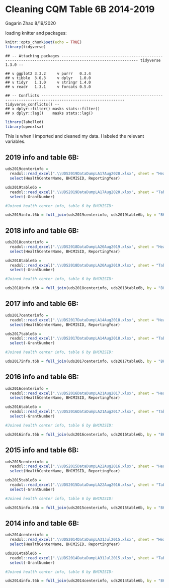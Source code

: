 Cleaning CQM Table 6B 2014-2019
================
Gagarin Zhao
8/19/2020

loading knitter and packages:

``` r
knitr::opts_chunk$set(echo = TRUE)
library(tidyverse)
```

    ## -- Attaching packages -------------------------------------------------------------------------------------------------------- tidyverse 1.3.0 --

    ## v ggplot2 3.3.2     v purrr   0.3.4
    ## v tibble  3.0.3     v dplyr   1.0.0
    ## v tidyr   1.1.0     v stringr 1.4.0
    ## v readr   1.3.1     v forcats 0.5.0

    ## -- Conflicts ----------------------------------------------------------------------------------------------------------- tidyverse_conflicts() --
    ## x dplyr::filter() masks stats::filter()
    ## x dplyr::lag()    masks stats::lag()

``` r
library(labelled)
library(openxlsx)
```

This is when I imported and cleaned my data. I labeled the relevant
variables.

## 2019 info and table 6B:

``` r
uds2019centerinfo = 
  readxl::read_excel(".\\UDS2019DataDumpLA17Aug2020.xlsx", sheet = "HealthCenterInfo") %>% 
  select(HealthCenterName, BHCMISID, ReportingYear)

uds2019table6b = 
  readxl::read_excel(".\\UDS2019DataDumpLA17Aug2020.xlsx", sheet = "Table6B") %>% 
  select(-GrantNumber)

#Joined health center info, table 6 by BHCMISID:

uds2019info.t6b = full_join(uds2019centerinfo, uds2019table6b, by = "BHCMISID")
```

## 2018 info and table 6B:

``` r
uds2018centerinfo = 
  readxl::read_excel(".\\UDS2018DataDumpLA20Aug2019.xlsx", sheet = "HealthCenterInfo") %>% 
  select(HealthCenterName, BHCMISID, ReportingYear)

uds2018table6b = 
  readxl::read_excel(".\\UDS2018DataDumpLA20Aug2019.xlsx", sheet = "Table6B") %>% 
  select(-GrantNumber)

#Joined health center info, table 6 by BHCMISID:

uds2018info.t6b = full_join(uds2018centerinfo, uds2018table6b, by = "BHCMISID")
```

## 2017 info and table 6B:

``` r
uds2017centerinfo = 
  readxl::read_excel(".\\UDS2017DataDumpLA14Aug2018.xlsx", sheet = "HealthCenterInfo") %>% 
  select(HealthCenterName, BHCMISID, ReportingYear)

uds2017table6b = 
  readxl::read_excel(".\\UDS2017DataDumpLA14Aug2018.xlsx", sheet = "Table6B") %>% 
  select(-GrantNumber)

#Joined health center info, table 6 by BHCMISID:

uds2017info.t6b = full_join(uds2017centerinfo, uds2017table6b, by = "BHCMISID")
```

## 2016 info and table 6B:

``` r
uds2016centerinfo = 
  readxl::read_excel(".\\UDS2016DataDumpLA21Aug2017.xlsx", sheet = "HealthCenterInfo") %>% 
  select(HealthCenterName, BHCMISID, ReportingYear)

uds2016table6b = 
  readxl::read_excel(".\\UDS2016DataDumpLA21Aug2017.xlsx", sheet = "Table6B") %>% 
  select(-GrantNumber)

#Joined health center info, table 6 by BHCMISID:

uds2016info.t6b = full_join(uds2016centerinfo, uds2016table6b, by = "BHCMISID")
```

## 2015 info and table 6B:

``` r
uds2015centerinfo = 
  readxl::read_excel(".\\UDS2015DataDumpLA22Aug2016.xlsx", sheet = "HealthCenterInfo") %>% 
  select(HealthCenterName, BHCMISID, ReportingYear)

uds2015table6b = 
  readxl::read_excel(".\\UDS2015DataDumpLA22Aug2016.xlsx", sheet = "Table6B") %>% 
  select(-GrantNumber)

#Joined health center info, table 6 by BHCMISID:

uds2015info.t6b = full_join(uds2015centerinfo, uds2015table6b, by = "BHCMISID")
```

## 2014 info and table 6B:

``` r
uds2014centerinfo = 
  readxl::read_excel(".\\UDS2014DataDumpLA31Jul2015.xlsx", sheet = "HealthCenterInfo") %>% 
  select(HealthCenterName, BHCMISID, ReportingYear)

uds2014table6b = 
  readxl::read_excel(".\\UDS2014DataDumpLA31Jul2015.xlsx", sheet = "Table6B") %>% 
  select(-GrantNumber)

#Joined health center info, table 6 by BHCMISID:

uds2014info.t6b = full_join(uds2014centerinfo, uds2014table6b, by = "BHCMISID")
```
